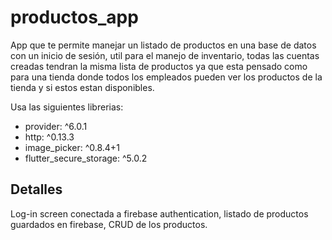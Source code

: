# productos_app

App que te permite manejar un listado de productos en una base de datos con un inicio de sesión, util para el manejo de inventario, todas las cuentas creadas tendran la misma lista de productos ya que esta pensado como para una tienda donde todos los empleados pueden ver los productos de la tienda y si estos estan disponibles.

Usa las siguientes librerias:
  - provider: ^6.0.1
  - http: ^0.13.3
  - image_picker: ^0.8.4+1
  - flutter_secure_storage: ^5.0.2

## Detalles

Log-in screen conectada a firebase authentication, listado de productos guardados en firebase, CRUD de los productos.
